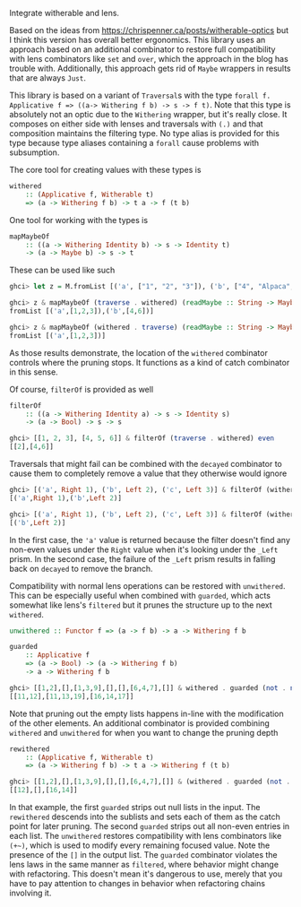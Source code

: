Integrate witherable and lens.

Based on the ideas from https://chrispenner.ca/posts/witherable-optics
but I think this version has overall better ergonomics. This library
uses an approach based on an additional combinator to restore full
compatibility with lens combinators like `set` and `over`, which the
approach in the blog has trouble with. Additionally, this approach
gets rid of `Maybe` wrappers in results that are always `Just`.

This library is based on a variant of `Traversal`s with the type
`forall f. Applicative f => ((a-> Withering f b) -> s -> f t)`. Note
that this type is absolutely not an optic due to the `Withering`
wrapper, but it's really close. It composes on either side with lenses
and traversals with `(.)` and that composition maintains the filtering
type. No type alias is provided for this type because type aliases
containing a `forall` cause problems with subsumption.

The core tool for creating values with these types is

```haskell
withered
    :: (Applicative f, Witherable t)
    => (a -> Withering f b) -> t a -> f (t b)
```

One tool for working with the types is

```haskell
mapMaybeOf
    :: ((a -> Withering Identity b) -> s -> Identity t)
    -> (a -> Maybe b) -> s -> t
```

These can be used like such

```haskell
ghci> let z = M.fromList [('a', ["1", "2", "3"]), ('b', ["4", "Alpaca", "6"])]

ghci> z & mapMaybeOf (traverse . withered) (readMaybe :: String -> Maybe Int)
fromList [('a',[1,2,3]),('b',[4,6])]

ghci> z & mapMaybeOf (withered . traverse) (readMaybe :: String -> Maybe Int)
fromList [('a',[1,2,3])]
```

As those results demonstrate, the location of the `withered`
combinator controls where the pruning stops. It functions as a kind of
catch combinator in this sense.

Of course, `filterOf` is provided as well

```haskell
filterOf
    :: ((a -> Withering Identity a) -> s -> Identity s)
    -> (a -> Bool) -> s -> s
```

```haskell
ghci> [[1, 2, 3], [4, 5, 6]] & filterOf (traverse . withered) even
[[2],[4,6]]
```

Traversals that might fail can be combined with the `decayed`
combinator to cause them to completely remove a value that they
otherwise would ignore

```haskell
ghci> [('a', Right 1), ('b', Left 2), ('c', Left 3)] & filterOf (withered . _2 . _Left) even
[('a',Right 1),('b',Left 2)]

ghci> [('a', Right 1), ('b', Left 2), ('c', Left 3)] & filterOf (withered . _2 . (_Left `failing` decayed)) even
[('b',Left 2)]
```

In the first case, the `'a'` value is returned because the filter
doesn't find any non-even values under the `Right` value when it's
looking under the `_Left` prism. In the second case, the failure of
the `_Left` prism results in falling back on `decayed` to remove the
branch.

Compatibility with normal lens operations can be restored with
`unwithered`. This can be especially useful when combined with
`guarded`, which acts somewhat like lens's `filtered` but it prunes
the structure up to the next `withered`.

```haskell
unwithered :: Functor f => (a -> f b) -> a -> Withering f b

guarded
    :: Applicative f
    => (a -> Bool) -> (a -> Withering f b)
    -> a -> Withering f b
```

```haskell
ghci> [[1,2],[],[1,3,9],[],[],[6,4,7],[]] & withered . guarded (not . null) . unwithered . traverse +~ 10
[[11,12],[11,13,19],[16,14,17]]
```

Note that pruning out the empty lists happens in-line with the
modification of the other elements. An additional combinator is
provided combining `withered` and `unwithered` for when you want to
change the pruning depth

```haskell
rewithered
    :: (Applicative f, Witherable t)
    => (a -> Withering f b) -> t a -> Withering f (t b)
```

```haskell
ghci> [[1,2],[],[1,3,9],[],[],[6,4,7],[]] & (withered . guarded (not . null) . rewithered . guarded even . unwithered) +~ 10
[[12],[],[16,14]]
```

In that example, the first `guarded` strips out null lists in the
input. The `rewithered` descends into the sublists and sets each of
them as the catch point for later pruning. The second `guarded` strips
out all non-even entries in each list. The `unwithered` restores
compatibility with lens combinators like `(+~)`, which is used to
modify every remaining focused value. Note the presence of the `[]` in
the output list. The `guarded` combinator violates the lens laws in
the same manner as `filtered`, where behavior might change with
refactoring. This doesn't mean it's dangerous to use, merely that you
have to pay attention to changes in behavior when refactoring chains
involving it.

